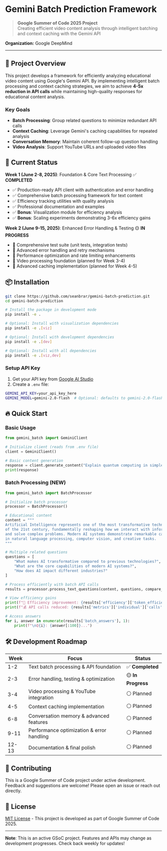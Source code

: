 # Gemini Batch Prediction Framework

> **Google Summer of Code 2025 Project**  
> Creating efficient video content analysis through intelligent batching and context caching with the Gemini API

**Organization:** Google DeepMind

---

## 🎯 Project Overview

This project develops a framework for efficiently analyzing educational video content using Google's Gemini API. By implementing intelligent batch processing and context caching strategies, we aim to achieve **4-5x reduction in API calls** while maintaining high-quality responses for educational content analysis.

### Key Goals
- **Batch Processing**: Group related questions to minimize redundant API calls
- **Context Caching**: Leverage Gemini's caching capabilities for repeated analysis
- **Conversation Memory**: Maintain coherent follow-up question handling
- **Video Analysis**: Support YouTube URLs and uploaded video files

## 🚀 Current Status

**Week 1 (June 2-8, 2025)**: Foundation & Core Text Processing ✅ **COMPLETED**
- ✅ Production-ready API client with authentication and error handling
- ✅ Comprehensive batch processing framework for text content
- ✅ Efficiency tracking utilities with quality analysis
- ✅ Professional documentation and examples
- ✅ **Bonus**: Visualization module for efficiency analysis
- ✅ **Bonus**: Scaling experiments demonstrating 3-6x efficiency gains

**Week 2 (June 9-15, 2025)**: Enhanced Error Handling & Testing 🟡 **IN PROGRESS**
- 🚧 Comprehensive test suite (unit tests, integration tests)
- 🚧 Advanced error handling and retry mechanisms
- 🚧 Performance optimization and rate limiting enhancements
- 🚧 Video processing foundation (planned for Week 3-4)
- 🚧 Advanced caching implementation (planned for Week 4-5)

## 📦 Installation

```bash
git clone https://github.com/seanbrar/gemini-batch-prediction.git
cd gemini-batch-prediction

# Install the package in development mode
pip install -e .

# Optional: Install with visualization dependencies
pip install -e .[viz]

# Optional: Install with development dependencies
pip install -e .[dev]

# Optional: Install with all dependencies
pip install -e .[viz,dev]
```

### Setup API Key
1. Get your API key from [Google AI Studio](https://ai.dev/)
2. Create a `.env` file:
```bash
GEMINI_API_KEY=your_api_key_here
GEMINI_MODEL=gemini-2.0-flash  # Optional: defaults to gemini-2.0-flash
```

## 🔥 Quick Start

### Basic Usage
```python
from gemini_batch import GeminiClient

# Initialize client (reads from .env file)
client = GeminiClient()

# Basic content generation
response = client.generate_content("Explain quantum computing in simple terms")
print(response)
```

### Batch Processing (NEW)
```python
from gemini_batch import BatchProcessor

# Initialize batch processor
processor = BatchProcessor()

# Educational content
content = """
Artificial Intelligence represents one of the most transformative technologies
of the 21st century, fundamentally reshaping how we interact with information
and solve complex problems. Modern AI systems demonstrate remarkable capabilities
in natural language processing, computer vision, and creative tasks.
"""

# Multiple related questions
questions = [
    "What makes AI transformative compared to previous technologies?",
    "What are the core capabilities of modern AI systems?",
    "How does AI impact different industries?"
]

# Process efficiently with batch API calls
results = processor.process_text_questions(content, questions, compare_methods=True)

# View efficiency gains
print(f"🚀 Efficiency improvement: {results['efficiency']['token_efficiency_ratio']:.1f}x")
print(f"💰 API calls reduced: {results['metrics']['individual']['calls']} → {results['metrics']['batch']['calls']}")

# Access answers
for i, answer in enumerate(results['batch_answers'], 1):
    print(f"\nQ{i}: {answer[:100]}...")
```

## 🛠️ Development Roadmap

| Week | Focus | Status |
|------|-------|--------|
| 1-2 | Text batch processing & API foundation | ✅ **Completed** |
| 2-3 | Error handling, testing & optimization | 🟡 **In Progress** |
| 3-4 | Video processing & YouTube integration | ⚪ Planned |
| 4-5 | Context caching implementation | ⚪ Planned |
| 6-8 | Conversation memory & advanced features | ⚪ Planned |
| 9-11 | Performance optimization & error handling | ⚪ Planned |
| 12-13 | Documentation & final polish | ⚪ Planned |

## 🤝 Contributing

This is a Google Summer of Code project under active development. Feedback and suggestions are welcome! Please open an issue or reach out directly.

## 📄 License

[MIT License](LICENSE) - This project is developed as part of Google Summer of Code 2025.

---

**Note**: This is an active GSoC project. Features and APIs may change as development progresses. Check back weekly for updates!